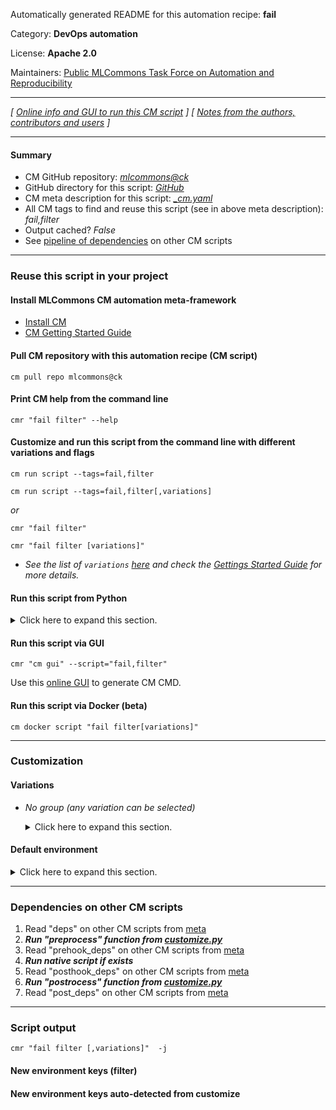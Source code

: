 Automatically generated README for this automation recipe: **fail**

Category: **DevOps automation**

License: **Apache 2.0**

Maintainers: [Public MLCommons Task Force on Automation and Reproducibility](https://github.com/mlcommons/ck/blob/master/docs/taskforce.md)

---
*[ [Online info and GUI to run this CM script](https://access.cknowledge.org/playground/?action=scripts&name=fail,3aaee82e19d243cd) ] [ [Notes from the authors, contributors and users](README-extra.md) ]*

---
#### Summary

* CM GitHub repository: *[mlcommons@ck](https://github.com/mlcommons/ck/tree/dev/cm-mlops)*
* GitHub directory for this script: *[GitHub](https://github.com/mlcommons/ck/tree/dev/cm-mlops/script/fail)*
* CM meta description for this script: *[_cm.yaml](_cm.yaml)*
* All CM tags to find and reuse this script (see in above meta description): *fail,filter*
* Output cached? *False*
* See [pipeline of dependencies](#dependencies-on-other-cm-scripts) on other CM scripts


---
### Reuse this script in your project

#### Install MLCommons CM automation meta-framework

* [Install CM](https://access.cknowledge.org/playground/?action=install)
* [CM Getting Started Guide](https://github.com/mlcommons/ck/blob/master/docs/getting-started.md)

#### Pull CM repository with this automation recipe (CM script)

```cm pull repo mlcommons@ck```

#### Print CM help from the command line

````cmr "fail filter" --help````

#### Customize and run this script from the command line with different variations and flags

`cm run script --tags=fail,filter`

`cm run script --tags=fail,filter[,variations] `

*or*

`cmr "fail filter"`

`cmr "fail filter [variations]" `


* *See the list of `variations` [here](#variations) and check the [Gettings Started Guide](https://github.com/mlcommons/ck/blob/dev/docs/getting-started.md) for more details.*

#### Run this script from Python

<details>
<summary>Click here to expand this section.</summary>

```python

import cmind

r = cmind.access({'action':'run'
                  'automation':'script',
                  'tags':'fail,filter'
                  'out':'con',
                  ...
                  (other input keys for this script)
                  ...
                 })

if r['return']>0:
    print (r['error'])

```

</details>


#### Run this script via GUI

```cmr "cm gui" --script="fail,filter"```

Use this [online GUI](https://cKnowledge.org/cm-gui/?tags=fail,filter) to generate CM CMD.

#### Run this script via Docker (beta)

`cm docker script "fail filter[variations]" `

___
### Customization


#### Variations

  * *No group (any variation can be selected)*
    <details>
    <summary>Click here to expand this section.</summary>

    * `_windows`
      - Environment variables:
        - *CM_FAIL_WINDOWS*: `True`
      - Workflow:

    </details>

#### Default environment

<details>
<summary>Click here to expand this section.</summary>

These keys can be updated via `--env.KEY=VALUE` or `env` dictionary in `@input.json` or using script flags.


</details>

___
### Dependencies on other CM scripts


  1. Read "deps" on other CM scripts from [meta](https://github.com/mlcommons/ck/tree/dev/cm-mlops/script/fail/_cm.yaml)
  1. ***Run "preprocess" function from [customize.py](https://github.com/mlcommons/ck/tree/dev/cm-mlops/script/fail/customize.py)***
  1. Read "prehook_deps" on other CM scripts from [meta](https://github.com/mlcommons/ck/tree/dev/cm-mlops/script/fail/_cm.yaml)
  1. ***Run native script if exists***
  1. Read "posthook_deps" on other CM scripts from [meta](https://github.com/mlcommons/ck/tree/dev/cm-mlops/script/fail/_cm.yaml)
  1. ***Run "postrocess" function from [customize.py](https://github.com/mlcommons/ck/tree/dev/cm-mlops/script/fail/customize.py)***
  1. Read "post_deps" on other CM scripts from [meta](https://github.com/mlcommons/ck/tree/dev/cm-mlops/script/fail/_cm.yaml)

___
### Script output
`cmr "fail filter [,variations]"  -j`
#### New environment keys (filter)

#### New environment keys auto-detected from customize

